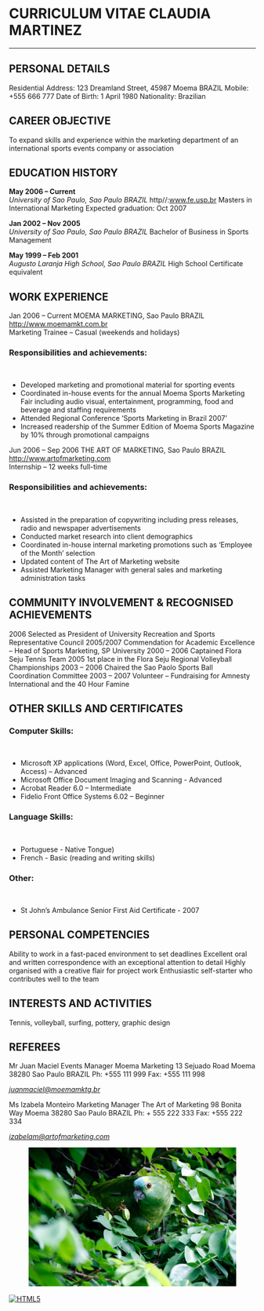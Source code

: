 <!DOCTYPE html><html><head><title>Module 01 Artifact 01</title></head>
<body><h1>CURRICULUM VITAE CLAUDIA MARTINEZ</h1><hr>
<h2>PERSONAL DETAILS</h2>	

Residential Address: 	123 Dreamland Street, 45987 Moema BRAZIL 
Mobile: 		+555 666 777
Date of Birth: 		1  April 1980
Nationality: 		Brazilian

<h2>CAREER OBJECTIVE </h2>

To expand skills and experience within the marketing department of an international sports events company or association

<h2>EDUCATION HISTORY</h2>

<strong>May 2006 – Current 	</strong>	
<i>University of Sao Paulo, Sao Paulo BRAZIL </i>
http//:www.fe.usp.br
Masters in International Marketing
Expected graduation: Oct 2007

<strong>Jan 2002 – Nov 2005 </strong>	
<i>University of Sao Paulo, Sao Paulo BRAZIL</i>
Bachelor of Business in Sports Management

<strong>May 1999 – Feb 2001 </strong>	
<i>Augusto Laranja High School, Sao Paulo BRAZIL</i>
High School Certificate equivalent
				

<h2>WORK EXPERIENCE </h2>

Jan 2006 – Current
MOEMA MARKETING, Sao Paulo BRAZIL 
http://www.moemamkt.com.br  
Marketing Trainee – Casual (weekends and holidays)

<h3>Responsibilities and achievements:</h3><br>
<ul><li>Developed marketing and promotional material for sporting events</li>
<li>Coordinated in-house events for the annual Moema Sports Marketing Fair including audio visual, entertainment, programming, food and beverage and staffing requirements</li>
<li>Attended Regional Conference ‘Sports Marketing in Brazil 2007’</li>
<li>Increased readership of the Summer Edition of Moema Sports Magazine by 10% through promotional campaigns</li></ul>


Jun 2006 – Sep 2006	
THE ART OF MARKETING, Sao Paulo BRAZIL 
http://www.artofmarketing.com  
Internship – 12 weeks full-time

<h3>Responsibilities and achievements:</h3><br>
<ul><li>Assisted in the preparation of copywriting including press releases, radio and newspaper advertisements</li>
<li>Conducted market research into client demographics</li>
<li>Coordinated in-house internal marketing promotions such as ‘Employee of the Month’ selection</li>
<li>Updated content of The Art of Marketing website</li>
<li>Assisted Marketing Manager with general sales and marketing administration tasks</li></ul>

<h2>COMMUNITY INVOLVEMENT & RECOGNISED ACHIEVEMENTS</h2>

2006			Selected as President of University Recreation and Sports Representative Council
2005/2007	        Commendation for Academic Excellence – Head of Sports Marketing, SP University
2000 – 2006 		Captained Flora Seju Tennis Team 
2005			1st place in the Flora Seju Regional Volleyball Championships
2003 – 2006		Chaired the Sao Paolo Sports Ball Coordination Committee
2003 – 2007 		Volunteer – Fundraising for Amnesty International and the 40 Hour Famine

<h2>OTHER SKILLS AND CERTIFICATES</h2>

<h3>Computer Skills:</h3><br>
<ul><li>Microsoft XP applications (Word, Excel, Office, PowerPoint, Outlook, Access) – Advanced</li>
<li>Microsoft Office Document Imaging and Scanning - Advanced</li>
<li>Acrobat Reader 6.0 – Intermediate</li>
<li>Fidelio Front Office Systems 6.02 – Beginner </li></ul>

<h3>Language Skills:</h3><br>
<ul><li>Portuguese - Native Tongue)</li>
<li>French - Basic (reading and writing skills)</li></ul>

<h3>Other:</h3> <br>
<ul><li>St John’s Ambulance Senior First Aid Certificate - 2007</li></ul>


<h2>PERSONAL COMPETENCIES</h2>

Ability to work in a fast-paced environment to set deadlines
Excellent oral and written correspondence with an exceptional attention to detail
Highly organised with a creative flair for project work
Enthusiastic self-starter who contributes well to the team

<h2>INTERESTS AND ACTIVITIES</h2>

Tennis, volleyball, surfing, pottery, graphic design

<h2>REFEREES</h2>

Mr Juan Maciel
Events Manager
Moema Marketing
13 Sejuado Road
Moema 38280
Sao Paulo BRAZIL
Ph:   +555 111 999
Fax: +555 111 998
<address><a href="mailto:juanmaciel@moemamktg.br" target="_blank">juanmaciel@moemamktg.br</a></address>	

Ms Izabela Monteiro
Marketing Manager
The Art of Marketing
98 Bonita Way
Moema 38280
Sao Paulo BRAZIL
Ph: + 555 222 333
Fax: +555 222 334
<address><a href="mailto:izabelam@artofmarketing.com" target="_blank">izabelam@artofmarketing.com</a></address>

<p><figure><img src="https://github.com/epbart/homeroom/blob/master/pexels-photo-57021.jpeg" alt="Brazilian bird"></figure>

<p><a href="http://validator.w3.org/check?uri=referer" target="_blank"><img src="https://www.w3.org/html/logo/badge/html5-badge-h-css3-semantics.png" width="165" height="64" alt="HTML5" title="HTML5"></a></p></body></html>
